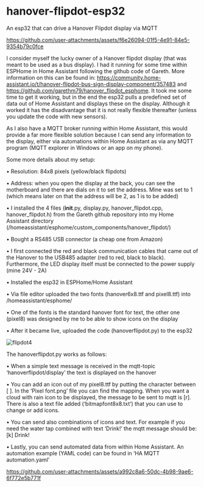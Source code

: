 # hanover-flipdot-esp32
An esp32 that can drive a Hanover Flipdot display via MQTT

https://github.com/user-attachments/assets/f6e26094-01f5-4e91-84e5-9354b79c0fce

I consider myself the lucky owner of a Hanover flipdot display (that was meant to be used as a bus display). I had it running for some time within ESPHome in Home Assistant following the github code of Gareth. More information on this can be found in: https://community.home-assistant.io/t/hanover-flipdot-bus-sign-display-component/357483 and https://github.com/garethm79/hanover_flipdot_esphome. It took me some time to get it working, but in the end the esp32 pulls a predefined set of data out of Home Assistant and displays these on the display. Although it worked it has the disadvantage that it is not really flexible thereafter (unless you update the code with new sensors).

As I also have a MQTT broker running within Home Assistant, this would provide a far more flexible solution because I can send any information to the display, either via automations within Home Assistant as via any MQTT program (MQTT explorer in Windows or an app on my phone). 

Some more details about my setup:

•	Resolution: 84x8 pixels (yellow/black flipdots)

•	Address: when you open the display at the back, you can see the motherboard and there are dials on it to set the address. Mine was set to 1 (which means later on that the address will be 2, as 1 is to be added)

•	I installed the 4 files (__init__.py, display.py, hanover_flipdot.cpp, hanover_flipdot.h) from the Gareth github repository into my Home Assistant directory (/homeassistant/esphome/custom_components/hanover_flipdot/)

•	Bought a RS485 USB connector (a cheap one from Amazon)

•	I first connected the red and black communication cables that came out of the Hanover to the USB485 adapter (red to red, black to black). Furthermore, the LED display itself must be connected to the power supply (mine 24V - 2A)

•	Installed the esp32 in ESPHome/Home Assistant

•	Via file editor uploaded the two fonts (hanover6x8.ttf and pixel8.ttf) into /homeassistant/esphome/

•	One of the fonts is the standard hanover font for text, the other one (pixel8) was designed by me to be able to show icons on the display

•	After it became live, uploaded the code (hanoverflipdot.py) to the esp32

![flipdot4](https://github.com/user-attachments/assets/11d82494-78ae-4f9f-a6d1-42f22838ae37)

The hanoverflipdot.py works as follows:

•	When a simple text message is received in the mqtt-topic ‘hanoverflipdot/display’ the text is displayed on the hanover

•	You can add an icon out of my pixel8.ttf by putting the character between [ ]. In the ‘Pixel font.png’ file you can find the mapping. When you want a cloud with rain icon to be displayed, the message to be sent to mqtt is [r]. There is also a text file added (‘bitmapfont8x8.txt’) that you can use to change or add icons.

•	You can send also combinations of icons and text. For example if you need the water tap combined with text ‘Drink!’ the mqtt message should be: [k] Drink!

•	Lastly, you can send automated data from within Home Assistant. An automation example (YAML code) can be found in ‘HA MQTT automation.yaml’


https://github.com/user-attachments/assets/a992c8a6-50dc-4b98-9ae6-6f772e5b771f
